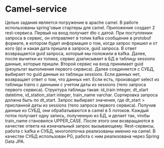 # Camel-service

Целью задания является погружение в apache camel. В работе использованы spring'овые стартеры для camel.
Приложение создает 2 rest-сервиса.
Первый на вход получает dto с датой.
При поступлении запроса в сервис, он отправляет в топик kafka сообщение в protobuf формате, в котором будет информация о том, когда запрос пришел и от кого (ip) и какая дата пришла в запросе, guid запроса. В ответ возвращается guid запроса, который мы положили в kafka.
Далее, после вычитки из топика, сервис дзаписывает в БД в таблицу sessions данные, которые пришли.
Второй сервис на вход принимает guid (результат выполнения первого сервиса). Далее соединяется с СУБД, выбирает по guid данные из таблицы sessions. Если данных нет, возвращает ответ о том, что данных нет.
Если есть, производит select из таблицы trains с данными с учетом даты из sessions (тело запроса первого сервиса).
Структура таблицы такая: id_train integer, dt_start datetime, id_station_start integer, train_name varchar.
Сортировка запроса должна быть по dt_start.
Запрос выбирает значения, где dt_start > присланной даты из sessions (тело запроса первого сервиса).
Получив данные из СУБД, они обрабатываются в camel в 5 потоков. Каждый поток получает одну запись, полученную из БД, и делает так, чтобы train_name становился UPPER_CASE.
После этого они возвращаются в качестве ответа на изначальный запрос вызывающему.
Rest-сервисы, работа с kafka и СУБД, многопоточка реализованы именно на camel. В качестве СУБД использован PG, работа с ним реализована через Spring Data JPA.
